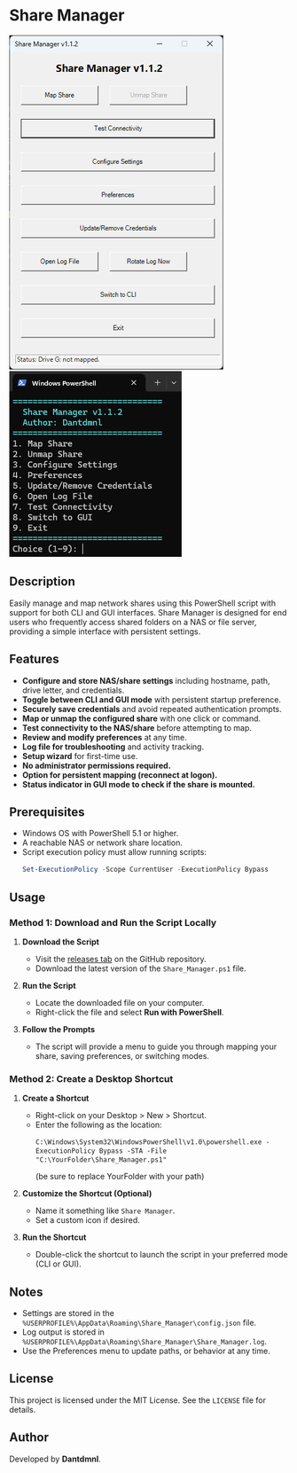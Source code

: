 # Share Manager
![GUI Screenshot](GUI.png)
![CLI Screenshot](CLI.png)

## Description
Easily manage and map network shares using this PowerShell script with support for both CLI and GUI interfaces. Share Manager is designed for end users who frequently access shared folders on a NAS or file server, providing a simple interface with persistent settings.

## Features
- **Configure and store NAS/share settings** including hostname, path, drive letter, and credentials.
- **Toggle between CLI and GUI mode** with persistent startup preference.
- **Securely save credentials** and avoid repeated authentication prompts.
- **Map or unmap the configured share** with one click or command.
- **Test connectivity to the NAS/share** before attempting to map.
- **Review and modify preferences** at any time.
- **Log file for troubleshooting** and activity tracking.
- **Setup wizard** for first-time use.
- **No administrator permissions required.**
- **Option for persistent mapping (reconnect at logon).**
- **Status indicator in GUI mode to check if the share is mounted.**

## Prerequisites
- Windows OS with PowerShell 5.1 or higher.
- A reachable NAS or network share location.
- Script execution policy must allow running scripts:
  ```powershell
  Set-ExecutionPolicy -Scope CurrentUser -ExecutionPolicy Bypass
  ```

## Usage
### Method 1: Download and Run the Script Locally

1. **Download the Script**
   - Visit the [releases tab](https://github.com/Dantdmnl/Share_Manager/releases) on the GitHub repository.
   - Download the latest version of the `Share_Manager.ps1` file.

2. **Run the Script**
   - Locate the downloaded file on your computer.
   - Right-click the file and select **Run with PowerShell**.

3. **Follow the Prompts**
   - The script will provide a menu to guide you through mapping your share, saving preferences, or switching modes.

### Method 2: Create a Desktop Shortcut

1. **Create a Shortcut**
   - Right-click on your Desktop > New > Shortcut.
   - Enter the following as the location:
     ```
     C:\Windows\System32\WindowsPowerShell\v1.0\powershell.exe -ExecutionPolicy Bypass -STA -File "C:\YourFolder\Share_Manager.ps1"
     ```
     (be sure to replace YourFolder with your path)

2. **Customize the Shortcut (Optional)**
   - Name it something like `Share Manager`.
   - Set a custom icon if desired.

3. **Run the Shortcut**
   - Double-click the shortcut to launch the script in your preferred mode (CLI or GUI).

## Notes
- Settings are stored in the `%USERPROFILE%\AppData\Roaming\Share_Manager\config.json` file.
- Log output is stored in `%USERPROFILE%\AppData\Roaming\Share_Manager\Share_Manager.log`.
- Use the Preferences menu to update paths, or behavior at any time.

## License
This project is licensed under the MIT License. See the `LICENSE` file for details.

## Author
Developed by **Dantdmnl**.

